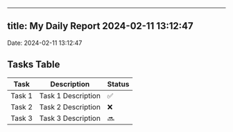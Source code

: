 
---
title: My Daily Report 2024-02-11 13:12:47
---

Date: 2024-02-11 13:12:47

## Tasks Table

| Task | Description | Status |
|------|-------------|--------|
| Task 1 | Task 1 Description | ✅ |
| Task 2 | Task 2 Description | ❌ |
| Task 3 | Task 3 Description | 🔜 |
